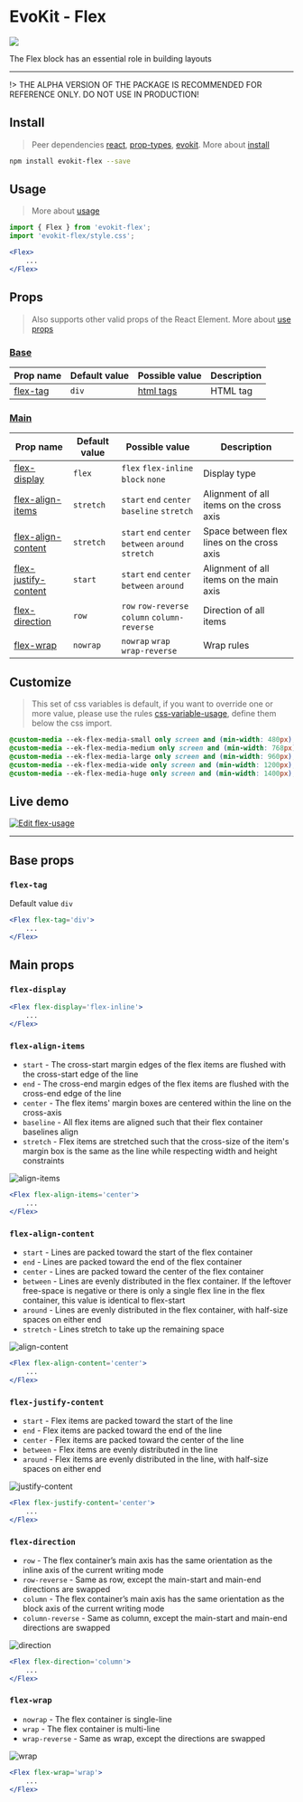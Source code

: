 [evokit]: /packages/evokit/

[react]: //www.npmjs.com/package/react
[prop-types]: //www.npmjs.com/package/prop-types
[css-variable-usage]: //w3schools.com/css/css3_variables.asp
[html-all-tags]: //www.w3schools.com/tags/default.asp

[installation]: /docs/getting-started/installation.md
[quik-start]: /docs/getting-started/quick-start.md
[use-props]: /docs/getting-started/props.md

[flex-tag]: #flex-tag

[flex-display]: #flex-display
[flex-align-items]: #flex-align-items
[flex-align-content]: #flex-align-content
[flex-justify-content]: #flex-justify-content
[flex-direction]: #flex-direction
[flex-wrap]: #flex-wrap

[base-props]: #base-props
[main-props]: #main-props

# EvoKit - Flex

[![](https://img.shields.io/npm/v/evokit-flex.svg)](https://www.npmjs.com/package/evokit-flex)

The Flex block has an essential role in building layouts

---

!> THE ALPHA VERSION OF THE PACKAGE IS RECOMMENDED FOR REFERENCE ONLY. DO NOT USE IN PRODUCTION!

## Install

> Peer dependencies [react], [prop-types], [evokit]. More about [install][installation]

```bash
npm install evokit-flex --save
```

## Usage

> More about [usage][quik-start]

```jsx
import { Flex } from 'evokit-flex';
import 'evokit-flex/style.css';

<Flex>
    ...
</Flex>

```

## Props

> Also supports other valid props of the React Element. More about [use props][use-props]

### [Base][base-props]

| Prop name  | Default value | Possible value             | Description |
|------------|---------------|----------------------------|-------------|
| [flex-tag] | `div`         | [html tags][html-all-tags] | HTML tag    |

### [Main][main-props]

| Prop name        | Default value    | Possible value | Description |
|------------------|------------------|----------------|-------------|
| [flex-display]         | `flex`     | `flex` `flex-inline` `block` `none` | Display type |
| [flex-align-items]     | `stretch`  | `start` `end` `center` `baseline` `stretch` | Alignment of all items on the cross axis |
| [flex-align-content]   | `stretch`  | `start` `end` `center` `between` `around` `stretch` | Space between flex lines on the cross axis |
| [flex-justify-content] | `start`    | `start` `end` `center` `between` `around` | Alignment of all items on the main axis |
| [flex-direction]       | `row`      | `row` `row-reverse` `column` `column-reverse` | Direction of all items |
| [flex-wrap]            | `nowrap`   | `nowrap` `wrap` `wrap-reverse` | Wrap rules |

## Customize

> This set of css variables is default, if you want to override one or more value, please use the rules [css-variable-usage], define them below the css import.

```css
@custom-media --ek-flex-media-small only screen and (min-width: 480px);
@custom-media --ek-flex-media-medium only screen and (min-width: 768px);
@custom-media --ek-flex-media-large only screen and (min-width: 960px);
@custom-media --ek-flex-media-wide only screen and (min-width: 1200px);
@custom-media --ek-flex-media-huge only screen and (min-width: 1400px);
```

## Live demo

[![Edit flex-usage](https://codesandbox.io/static/img/play-codesandbox.svg)](https://codesandbox.io/embed/flex-usage-d85tn?fontsize=14 ':include :type=iframe width=100% height=500px')

---


## Base props

### `flex-tag`

Default value `div`

```jsx
<Flex flex-tag='div'>
    ...
</Flex>
```


## Main props

### `flex-display`

```jsx
<Flex flex-display='flex-inline'>
    ...
</Flex>
```

### `flex-align-items`

- `start` - The cross-start margin edges of the flex items are flushed with the cross-start edge of the line
- `end` - The cross-end margin edges of the flex items are flushed with the cross-end edge of the line
- `center` - The flex items' margin boxes are centered within the line on the cross-axis
- `baseline` - All flex items are aligned such that their flex container baselines align
- `stretch` - Flex items are stretched such that the cross-size of the item's margin box is the same as the line while respecting width and height constraints

![align-items](_media/align-items.svg)

```jsx
<Flex flex-align-items='center'>
    ...
</Flex>
```

### `flex-align-content`

- `start` - Lines are packed toward the start of the flex container
- `end` - Lines are packed toward the end of the flex container
- `center` - Lines are packed toward the center of the flex container
- `between` - Lines are evenly distributed in the flex container. If the leftover free-space is negative or there is only a single flex line in the flex container, this value is identical to flex-start
- `around` - Lines are evenly distributed in the flex container, with half-size spaces on either end
- `stretch` - Lines stretch to take up the remaining space

![align-content](_media/align-content.svg)

```jsx
<Flex flex-align-content='center'>
    ...
</Flex>
```

### `flex-justify-content`

- `start` - Flex items are packed toward the start of the line
- `end` - Flex items are packed toward the end of the line
- `center` - Flex items are packed toward the center of the line
- `between` - Flex items are evenly distributed in the line
- `around` - Flex items are evenly distributed in the line, with half-size spaces on either end

![justify-content](_media/justify-content.svg)

```jsx
<Flex flex-justify-content='center'>
    ...
</Flex>
```

### `flex-direction`

- `row` - The flex container’s main axis has the same orientation as the inline axis of the current writing mode
- `row-reverse` - Same as row, except the main-start and main-end directions are swapped
- `column` - The flex container’s main axis has the same orientation as the block axis of the current writing mode
- `column-reverse` - Same as column, except the main-start and main-end directions are swapped

![direction](_media/direction.svg)

```jsx
<Flex flex-direction='column'>
    ...
</Flex>
```

### `flex-wrap`

- `nowrap` - The flex container is single-line
- `wrap` - The flex container is multi-line
- `wrap-reverse` - Same as wrap, except the directions are swapped

![wrap](_media/wrap.svg)

```jsx
<Flex flex-wrap='wrap'>
    ...
</Flex>
```
